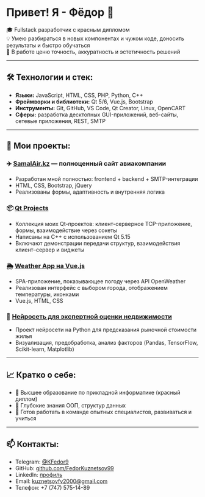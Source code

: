 # Привет! Я - Фёдор 👋

🎓 Fullstack разработчик с красным дипломом  
💡 Умею разбираться в новых компонентах и чужом коде, доносить результаты и быстро обучаться  
💼 В работе ценю точность, аккуратность и эстетичность решений

---

## 🛠️ Технологии и стек:
- **Языки:** JavaScript, HTML, CSS, PHP, Python, C++ 
- **Фреймворки и библиотеки:** Qt 5/6, Vue.js, Bootstrap
- **Инструменты:** Git, GitHub, VS Code, Qt Creator, Linux, OpenCART
- **Сферы:** разработка десктопных GUI-приложений, веб-сайты, сетевые приложения, REST, SMTP

---

## 📌 Мои проекты:

### ✈️ [SamalAir.kz](https://www.samalair.kz) — полноценный сайт авиакомпании  
- Разработан мной полностью: frontend + backend + SMTP-интеграции  
- HTML, CSS, Bootstrap, jQuery  
- Реализованы формы, адаптивность и внутренняя логика

### 📦 [Qt Projects](https://github.com/FedorKuznetsov99/kfrepository/blob/main/QtProjects.zip)  
- Коллекция моих Qt-проектов: клиент-серверное TCP-приложение, формы, взаимодействие через сокеты  
- Написаны на C++ с использованием Qt 5.15  
- Включают демонстрации передачи структур, взаимодействия клиент–сервер и виджеты

### 🌦️ [Weather App на Vue.js](https://github.com/FedorKuznetsov99/kfrepository/tree/main/Vue%20js%201/Weather)  
- SPA-приложение, показывающее погоду через API OpenWeather  
- Реализован интерфейс с выбором города, отображением температуры, иконками  
- Vue.js, HTML, CSS

### 🧠 [Нейросеть для экспертной оценки недвижимости](https://github.com/FedorKuznetsov99/kfrepository/tree/main/A%20%D0%9D%D0%B5%D0%B9%D1%80%D0%BE%D1%81%D0%B5%D1%82%D1%8C%20%D0%B4%D0%BB%D1%8F%20%D1%8D%D0%BA%D1%81%D0%BF%D0%B5%D1%80%D1%82%D0%BD%D0%BE%D0%B9%20%D0%BE%D1%86%D0%B5%D0%BD%D0%BA%D0%B8%20%D0%BD%D0%B5%D0%B4%D0%B2%D0%B8%D0%B6%D0%B8%D0%BC%D0%BE%D1%81%D1%82%D0%B8)  
- Проект нейросети на Python для предсказания рыночной стоимости жилья  
- Визуализация, предобработка, анализ факторов (Pandas, TensorFlow, Scikit-learn, Matplotlib)
---

## 📈 Кратко о себе:
- 🧠 Высшее образование по прикладной информатике (красный диплом)
- 🧩 Глубокие знания ООП, структур данных
- 🤝 Готов работать в команде опытных специалистов, развиваться и учиться

---

## 📫 Контакты:
- Telegram: [@KFedor9](https://t.me/KFedor9)  
- GitHub: [github.com/FedorKuznetsov99](https://github.com/FedorKuznetsov99)  
- LinkedIn: [профиль](http://surl.li/jozlpm)  
- Email: kuznetsovfv2000@gmail.com
- Телефон: +7 (747) 575-14-89
